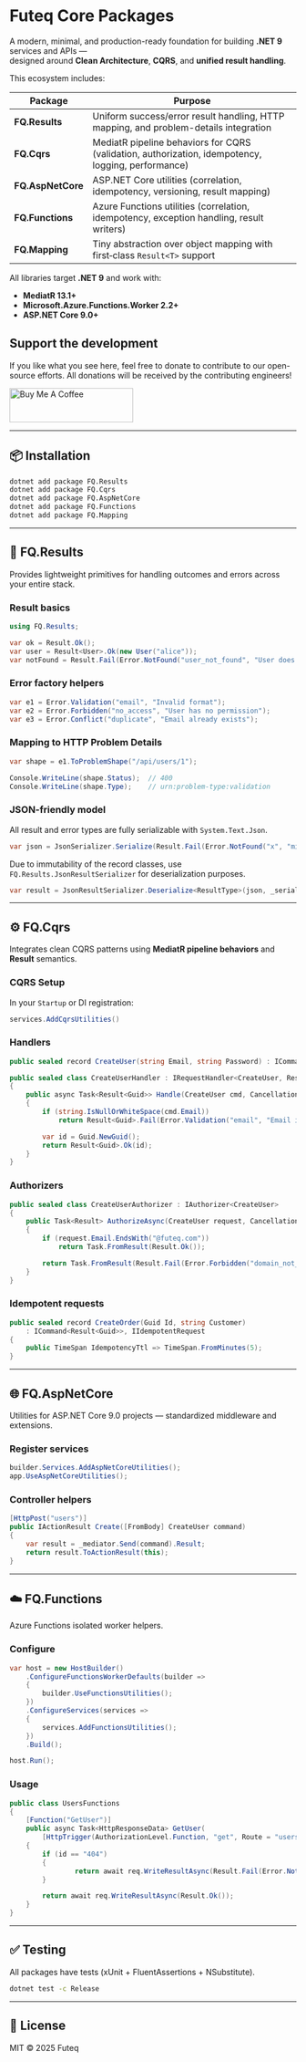 # Futeq Core Packages

A modern, minimal, and production-ready foundation for building **.NET 9** services and APIs —  
designed around **Clean Architecture**, **CQRS**, and **unified result handling**.

This ecosystem includes:

| Package | Purpose |
|----------|----------|
| **FQ.Results** | Uniform success/error result handling, HTTP mapping, and problem-details integration |
| **FQ.Cqrs** | MediatR pipeline behaviors for CQRS (validation, authorization, idempotency, logging, performance) |
| **FQ.AspNetCore** | ASP.NET Core utilities (correlation, idempotency, versioning, result mapping) |
| **FQ.Functions** | Azure Functions utilities (correlation, idempotency, exception handling, result writers) |
| **FQ.Mapping** | Tiny abstraction over object mapping with first‑class `Result<T>` support |

All libraries target **.NET 9** and work with:
- **MediatR 13.1+**
- **Microsoft.Azure.Functions.Worker 2.2+**
- **ASP.NET Core 9.0+**


## Support the development
If you like what you see here, feel free to donate to contribute to our open-source efforts. All donations will be received by the contributing engineers!

<a href="https://www.buymeacoffee.com/futeq" target="_blank"><img src="https://cdn.buymeacoffee.com/buttons/v2/default-green.png" alt="Buy Me A Coffee" style="height: 60px !important;width: 217px !important;" ></a>

---

## 📦 Installation

```bash
dotnet add package FQ.Results
dotnet add package FQ.Cqrs
dotnet add package FQ.AspNetCore
dotnet add package FQ.Functions
dotnet add package FQ.Mapping
```

---

## 🧩 FQ.Results

Provides lightweight primitives for handling outcomes and errors across your entire stack.

### Result basics

```csharp
using FQ.Results;

var ok = Result.Ok();
var user = Result<User>.Ok(new User("alice"));
var notFound = Result.Fail(Error.NotFound("user_not_found", "User does not exist"));
```

### Error factory helpers

```csharp
var e1 = Error.Validation("email", "Invalid format");
var e2 = Error.Forbidden("no_access", "User has no permission");
var e3 = Error.Conflict("duplicate", "Email already exists");
```

### Mapping to HTTP Problem Details

```csharp
var shape = e1.ToProblemShape("/api/users/1");

Console.WriteLine(shape.Status);  // 400
Console.WriteLine(shape.Type);    // urn:problem-type:validation
```

### JSON-friendly model

All result and error types are fully serializable with `System.Text.Json`.

```csharp
var json = JsonSerializer.Serialize(Result.Fail(Error.NotFound("x", "missing")));
```

Due to immutability of the record classes, use `FQ.Results.JsonResultSerializer` for deserialization purposes.

```csharp
var result = JsonResultSerializer.Deserialize<ResultType>(json, _serializerOptions);
```

---

## ⚙️ FQ.Cqrs

Integrates clean CQRS patterns using **MediatR pipeline behaviors** and **Result** semantics.

### CQRS Setup

In your `Startup` or DI registration:

```csharp
services.AddCqrsUtilities()
```

### Handlers

```csharp
public sealed record CreateUser(string Email, string Password) : ICommand<Result<Guid>>;

public sealed class CreateUserHandler : IRequestHandler<CreateUser, Result<Guid>>
{
    public async Task<Result<Guid>> Handle(CreateUser cmd, CancellationToken ct)
    {
        if (string.IsNullOrWhiteSpace(cmd.Email))
            return Result<Guid>.Fail(Error.Validation("email", "Email is required"));

        var id = Guid.NewGuid();
        return Result<Guid>.Ok(id);
    }
}
```

### Authorizers

```csharp
public sealed class CreateUserAuthorizer : IAuthorizer<CreateUser>
{
    public Task<Result> AuthorizeAsync(CreateUser request, CancellationToken ct)
    {
        if (request.Email.EndsWith("@futeq.com"))
            return Task.FromResult(Result.Ok());

        return Task.FromResult(Result.Fail(Error.Forbidden("domain_not_allowed")));
    }
}
```

### Idempotent requests

```csharp
public sealed record CreateOrder(Guid Id, string Customer)
    : ICommand<Result<Guid>>, IIdempotentRequest
{
    public TimeSpan IdempotencyTtl => TimeSpan.FromMinutes(5);
}
```

---

## 🌐 FQ.AspNetCore

Utilities for ASP.NET Core 9.0 projects — standardized middleware and extensions.

### Register services

```csharp
builder.Services.AddAspNetCoreUtilities();
app.UseAspNetCoreUtilities();
```

### Controller helpers

```csharp
[HttpPost("users")]
public IActionResult Create([FromBody] CreateUser command)
{
    var result = _mediator.Send(command).Result;
    return result.ToActionResult(this);
}
```

---

## ☁️ FQ.Functions

Azure Functions isolated worker helpers.

### Configure

```csharp
var host = new HostBuilder()
    .ConfigureFunctionsWorkerDefaults(builder =>
    {
        builder.UseFunctionsUtilities();
    })
    .ConfigureServices(services =>
    {
        services.AddFunctionsUtilities();
    })
    .Build();

host.Run();
```

### Usage

```csharp
public class UsersFunctions
{
    [Function("GetUser")]
    public async Task<HttpResponseData> GetUser(
        [HttpTrigger(AuthorizationLevel.Function, "get", Route = "users/{id}")] HttpRequestData req, string id)
    {
        if (id == "404")
        {
                return await req.WriteResultAsync(Result.Fail(Error.NotFound("user", "Not found")));
        }

        return await req.WriteResultAsync(Result.Ok());
    }
}
```

---

## ✅ Testing

All packages have tests (xUnit + FluentAssertions + NSubstitute).

```bash
dotnet test -c Release
```

---

## 🧩 License

MIT © 2025 Futeq
